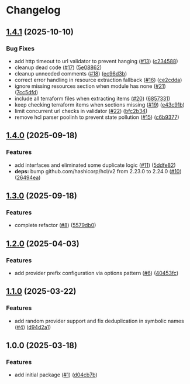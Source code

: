 # Changelog

## [1.4.1](https://github.com/CloudNationHQ/az-cn-go-markparsr/compare/v1.4.0...v1.4.1) (2025-10-10)


### Bug Fixes

* add http timeout to url validator to prevent hanging ([#13](https://github.com/CloudNationHQ/az-cn-go-markparsr/issues/13)) ([c234588](https://github.com/CloudNationHQ/az-cn-go-markparsr/commit/c234588b30a7620ec9db58145639e5326c8ed69c))
* cleanup dead code ([#17](https://github.com/CloudNationHQ/az-cn-go-markparsr/issues/17)) ([5e08862](https://github.com/CloudNationHQ/az-cn-go-markparsr/commit/5e0886203cc8e2fa11b232bff0d5883b2f248239))
* cleanup unneeded comments ([#18](https://github.com/CloudNationHQ/az-cn-go-markparsr/issues/18)) ([ec96d3b](https://github.com/CloudNationHQ/az-cn-go-markparsr/commit/ec96d3b85591db16d13751fe51b3f439c2a81c3d))
* correct error handling in resource extraction fallback ([#16](https://github.com/CloudNationHQ/az-cn-go-markparsr/issues/16)) ([ce2cdda](https://github.com/CloudNationHQ/az-cn-go-markparsr/commit/ce2cdda4bfa1c20885a6063a1e0d4deff5e620fd))
* ignore missing resources section when module has none ([#21](https://github.com/CloudNationHQ/az-cn-go-markparsr/issues/21)) ([7cc5dfd](https://github.com/CloudNationHQ/az-cn-go-markparsr/commit/7cc5dfd62a380526909d4c419128f0a2dae61a16))
* include all terraform files when extracting items ([#20](https://github.com/CloudNationHQ/az-cn-go-markparsr/issues/20)) ([6857331](https://github.com/CloudNationHQ/az-cn-go-markparsr/commit/685733196a23e6bf6ab23036303f67f72475921e))
* keep checking terraform items when sections missing ([#19](https://github.com/CloudNationHQ/az-cn-go-markparsr/issues/19)) ([e43c91b](https://github.com/CloudNationHQ/az-cn-go-markparsr/commit/e43c91bbe03ee6988821997b6c5b4e9be7c8da76))
* limit concurrent url checks in validator ([#22](https://github.com/CloudNationHQ/az-cn-go-markparsr/issues/22)) ([bfc2b34](https://github.com/CloudNationHQ/az-cn-go-markparsr/commit/bfc2b347a9785ce7457f971ebe5f78de4e61c950))
* remove hcl parser poolinh to prevent state pollution ([#15](https://github.com/CloudNationHQ/az-cn-go-markparsr/issues/15)) ([c6b9377](https://github.com/CloudNationHQ/az-cn-go-markparsr/commit/c6b937775cafae643ef278e96a3032722116c4c8))

## [1.4.0](https://github.com/CloudNationHQ/az-cn-go-markparsr/compare/v1.3.0...v1.4.0) (2025-09-18)


### Features

* add interfaces and eliminated some duplicate logic ([#11](https://github.com/CloudNationHQ/az-cn-go-markparsr/issues/11)) ([5ddfe82](https://github.com/CloudNationHQ/az-cn-go-markparsr/commit/5ddfe82eff0bb9daca451bed8820ba8d8ffa2134))
* **deps:** bump github.com/hashicorp/hcl/v2 from 2.23.0 to 2.24.0 ([#10](https://github.com/CloudNationHQ/az-cn-go-markparsr/issues/10)) ([26494ea](https://github.com/CloudNationHQ/az-cn-go-markparsr/commit/26494eaf8afd2d2761d4c4474e0cb01872cfa0fe))

## [1.3.0](https://github.com/CloudNationHQ/az-cn-go-markparsr/compare/v1.2.0...v1.3.0) (2025-09-18)


### Features

* complete refactor ([#8](https://github.com/CloudNationHQ/az-cn-go-markparsr/issues/8)) ([5579db0](https://github.com/CloudNationHQ/az-cn-go-markparsr/commit/5579db09c4ce9cbb9700e89793479a5fbcbcfff8))

## [1.2.0](https://github.com/CloudNationHQ/az-cn-go-markparsr/compare/v1.1.0...v1.2.0) (2025-04-03)


### Features

* add provider prefix configuration via options pattern ([#6](https://github.com/CloudNationHQ/az-cn-go-markparsr/issues/6)) ([40453fc](https://github.com/CloudNationHQ/az-cn-go-markparsr/commit/40453fc7841c709f0c913c26d14347e2fcba89d5))

## [1.1.0](https://github.com/CloudNationHQ/az-cn-go-markparsr/compare/v1.0.0...v1.1.0) (2025-03-22)


### Features

* add random provider support and fix deduplication in symbolic names ([#4](https://github.com/CloudNationHQ/az-cn-go-markparsr/issues/4)) ([d94d2a1](https://github.com/CloudNationHQ/az-cn-go-markparsr/commit/d94d2a1c0557d6aadf3bdb3f856b22f4d2358d67))

## 1.0.0 (2025-03-18)


### Features

* add initial package ([#1](https://github.com/CloudNationHQ/az-cn-go-markparsr/issues/1)) ([d04cb7b](https://github.com/CloudNationHQ/az-cn-go-markparsr/commit/d04cb7bd91d4231c2f4843e3cd20dbef9611ae04))
